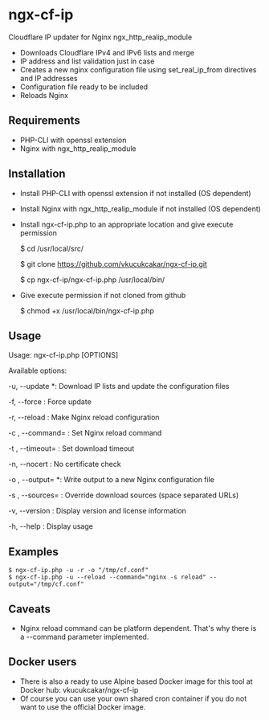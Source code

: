 # ngx-cf-ip

Cloudflare IP updater for Nginx ngx_http_realip_module

* Downloads Cloudflare IPv4 and IPv6 lists and merge
* IP address and list validation just in case
* Creates a new nginx configuration file using set_real_ip_from directives and IP addresses
* Configuration file ready to be included
* Reloads Nginx


## Requirements

* PHP-CLI with openssl extension
* Nginx with ngx_http_realip_module


## Installation

* Install PHP-CLI with openssl extension if not installed (OS dependent)

* Install Nginx with ngx_http_realip_module if not installed (OS dependent)

* Install ngx-cf-ip.php to an appropriate location and give execute permission

	$ cd /usr/local/src/
	
	$ git clone https://github.com/vkucukcakar/ngx-cf-ip.git
	
	$ cp ngx-cf-ip/ngx-cf-ip.php /usr/local/bin/
	
* Give execute permission if not cloned from github

	$ chmod +x /usr/local/bin/ngx-cf-ip.php

## Usage

Usage: ngx-cf-ip.php [OPTIONS]

Available options:

-u, --update                       *: Download IP lists and update the configuration files

-f, --force                         : Force update

-r, --reload                        : Make Nginx reload configuration

-c <command>, --command=<command>   : Set Nginx reload command

-t <seconds>, --timeout=<seconds>   : Set download timeout

-n, --nocert                        : No certificate check

-o <filename>, --output=<filename> *: Write output to a new Nginx configuration file

-s <urls>, --sources=<urls>         : Override download sources (space separated URLs)

-v, --version                       : Display version and license information

-h, --help                          : Display usage

 
## Examples

	$ ngx-cf-ip.php -u -r -o "/tmp/cf.conf"
	$ ngx-cf-ip.php -u --reload --command="nginx -s reload" --output="/tmp/cf.conf"
	
## Caveats

* Nginx reload command can be platform dependent. That's why there is a --command parameter implemented.

## Docker users

* There is also a ready to use Alpine based Docker image for this tool at Docker hub: vkucukcakar/ngx-cf-ip
* Of course you can use your own shared cron container if you do not want to use the official Docker image.
